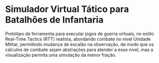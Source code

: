 # Simulador Virtual Tático para Batalhões de Infantaria
Protótipo de ferramenta para executar jogos de guerra virtuais, no estilo Real-Time Tactics (RTT) realista, abordando combate no nível Unidade Militar, permitindo mudança de escalão na observação, de modo que os cálculos de combate sejam abstrações para atender a esse nível, mas a visualização permita uma simulação da menor fração.
